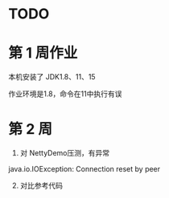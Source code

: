 # TODO

# 第 1 周作业

本机安装了 JDK1.8、11、15

作业环境是1.8，命令在11中执行有误

# 第 2 周

1. 对 NettyDemo压测，有异常

java.io.IOException: Connection reset by peer

2. 对比参考代码

